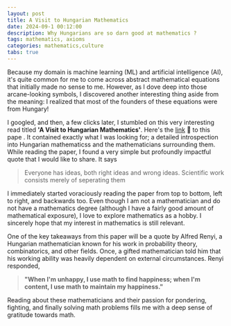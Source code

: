 ```yaml
---
layout: post
title: A Visit to Hungarian Mathematics
date: 2024-09-1 00:12:00
description: Why Hungarians are so darn good at mathematics ?
tags: mathematics, axioms
categories: mathematics,culture
tabs: true
---
```



Because my domain is machine learning (ML) and artificial intelligence (AI), it's quite common for me to come across abstract mathematical equations that initially made no sense to me. However, as I dove deep into those arcane-looking symbols, I discovered another interesting thing aside from the meaning: I realized that most of the founders of these equations were from Hungary!

I googled, and then, a few clicks later, I stumbled on this very interesting read titled **'A Visit to Hungarian Mathematics'**. Here's the [link](https://gwern.net/doc/math/1993-hersh.pdf) 🔗 to this pape . It contained exactly what I was looking for; a detailed introspection into Hungarian mathematicss and the mathematicians surrounding them. While reading the paper, I found a very simple but profoundly impactful quote that I would like to share. It says

> Everyone has ideas, both right ideas and wrong ideas. Scientific work consists merely of seperating them

I immediately started voraciously reading the paper from top to bottom, left to right, and backwards too. Even though I am not a mathematician and do not have a mathematics degree (although I have a fairly good amount of mathematical exposure), I love to explore mathematics as a hobby. I sincerely hope that my interest in mathematics is still relevant.


One of the key takeaways from this paper will be a quote by Alfred Renyi, a Hungarian mathematician known for his work in probability theory, combinatorics, and other fields. Once, a gifted mathematician told him that his working ability was heavily dependent on external circumstances. Renyi responded,
> **"When I'm unhappy, I use math to find happiness; when I'm content, I use math to maintain my happiness."**

Reading about these mathematicians and their passion for pondering, fighting, and finally solving math problems fills me with a deep sense of gratitude towards math.